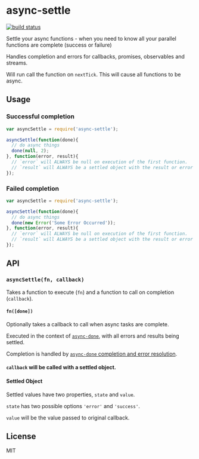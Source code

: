 async-settle
============

[![build status](https://secure.travis-ci.org/phated/async-settle.png)](http://travis-ci.org/phated/async-settle)

Settle your async functions - when you need to know all your parallel functions are complete (success or failure)

Handles completion and errors for callbacks, promises, observables and streams.

Will run call the function on `nextTick`. This will cause all functions to be async.

## Usage

### Successful completion

```js
var asyncSettle = require('async-settle');

asyncSettle(function(done){
  // do async things
  done(null, 2);
}, function(error, result){
  // `error` will ALWAYS be null on execution of the first function.
  // `result` will ALWAYS be a settled object with the result or error of the first function.
});
```

### Failed completion

```js
var asyncSettle = require('async-settle');

asyncSettle(function(done){
  // do async things
  done(new Error('Some Error Occurred'));
}, function(error, result){
  // `error` will ALWAYS be null on execution of the first function.
  // `result` will ALWAYS be a settled object with the result or error of the first function.
});
```

## API

### `asyncSettle(fn, callback)`

Takes a function to execute (`fn`) and a function to call on completion (`callback`).

#### `fn([done])`

Optionally takes a callback to call when async tasks are complete.

Executed in the context of [`async-done`](https://github.com/phated/async-done), with all errors and results being settled.

Completion is handled by [`async-done` completion and error resolution](https://github.com/phated/async-done#completion-and-error-resolution).

#### `callback` will be called with a settled object.

#### Settled Object

Settled values have two properties, `state` and `value`.

`state` has two possible options `'error'` and `'success'`.

`value` will be the value passed to original callback.

## License

MIT
